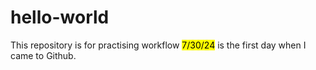 # hello-world
This repository is for practising workflow
<mark>7/30/24</mark> is the first day when I came to Github.
